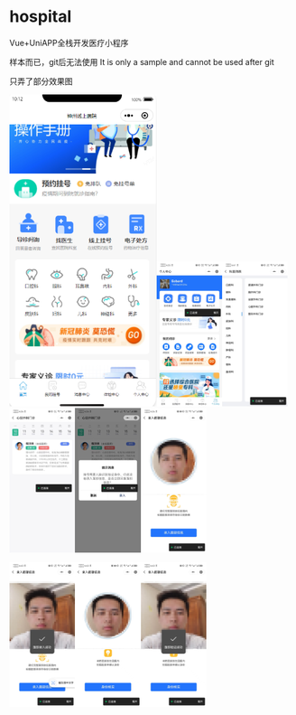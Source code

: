 # hospital
Vue+UniAPP全栈开发医疗小程序

样本而已，git后无法使用
It is only a sample and cannot be used after git



只弄了部分效果图

<img src="src/1.PNG" alt="1" style="zoom: 67%;" /><img src="src/2.PNG" alt="2" style="zoom:25%;" /><img src="src/8.PNG" alt="8" style="zoom:25%;" /><img src="src/3.PNG" alt="3" style="zoom:25%;" /><img src="src/4.PNG" alt="4" style="zoom:25%;" /><img src="src/5.png" alt="5" style="zoom:25%;" />

<img src="src/7.png" alt="7" style="zoom:25%;" /><img src="src/6.png" alt="6" style="zoom:25%;" /><img src="src/9.PNG" alt="9" style="zoom:25%;" />

